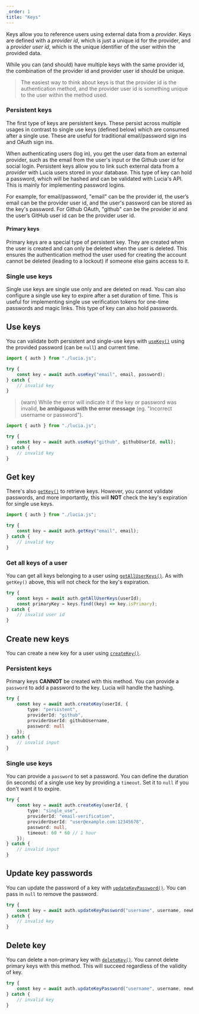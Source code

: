 ```yaml
---
_order: 1
title: "Keys"
---
```


Keys allow you to reference users using external data from a _provider_. Keys are defined with a _provider id_, which is just a unique id for the provider, and a _provider user id_, which is the unique identifier of the user within the provided data.

While you can (and should) have multiple keys with the same provider id, the combination of the provider id and provider user id should be unique.

> The easiest way to think about keys is that the provider id is the authentication method, and the provider user id is something unique to the user within the method used.

### Persistent keys

The first type of keys are persistent keys. These persist across multiple usages in contrast to single use keys (defined below) which are consumed after a single use. These are useful for traditional email/password sign ins and OAuth sign ins.

When authenticating users (log in), you get the user data from an external provider, such as the email from the user's input or the Github user id for social login. Persistent keys allow you to link such external data from a _provider_ with Lucia users stored in your database. This type of key can hold a password, which will be hashed and can be validated with Lucia's API. This is mainly for implementing password logins.

For example, for email/password, "email" can be the provider id, the user’s email can be the provider user id, and the user's password can be stored as the key's password. For Github OAuth, "github" can be the provider id and the user’s GitHub user id can be the provider user id.

#### Primary keys

Primary keys are a special type of persistent key. They are created when the user is created and can only be deleted when the user is deleted. This ensures the authentication method the user used for creating the account cannot be deleted (leading to a lockout) if someone else gains access to it.

### Single use keys

Single use keys are single use only and are deleted on read. You can also configure a single use key to expire after a set duration of time. This is useful for implementing single use verification tokens for one-time passwords and magic links. This type of key can also hold passwords.

## Use keys

You can validate both persistent and single-use keys with [`useKey()`](/reference/lucia-auth/auth#usekey) using the provided password (can be `null`) and current time.

```ts
import { auth } from "./lucia.js";

try {
	const key = await auth.useKey("email", email, password);
} catch {
	// invalid key
}
```

> (warn) While the error will indicate it if the key or password was invalid, **be ambiguous with the error message** (eg. "Incorrect username or password").

```ts
import { auth } from "./lucia.js";

try {
	const key = await auth.useKey("github", githubUserId, null);
} catch {
	// invalid key
}
```

## Get key

There's also [`getKey()`](/reference/lucia-auth/auth#getkey) to retrieve keys. However, you cannot validate passwords, and more importantly, this will **NOT** check the key's expiration for single use keys.

```ts
import { auth } from "./lucia.js";

try {
	const key = await auth.getKey("email", email);
} catch {
	// invalid key
}
```

### Get all keys of a user

You can get all keys belonging to a user using [`getAllUserKeys()`](/reference/lucia-auth/auth#getalluserkeys). As with `getKey()` above, this will not check for the key's expiration.

```ts
try {
	const keys = await auth.getAllUserKeys(userId);
	const primaryKey = keys.find((key) => key.isPrimary);
} catch {
	// invalid user id
}
```

## Create new keys

You can create a new key for a user using [`createKey()`](/reference/lucia-auth/auth#createkey).

### Persistent keys

Primary keys **CANNOT** be created with this method. You can provide a `password` to add a password to the key. Lucia will handle the hashing.

```ts
try {
	const key = await auth.createKey(userId, {
		type: "persistent",
		providerId: "github",
		providerUserId: githubUsername,
		password: null
	});
} catch {
	// invalid input
}
```

### Single use keys

You can provide a `password` to set a password. You can define the duration (in seconds) of a single use key by providing a `timeout`. Set it to `null` if you don't want it to expire.

```ts
try {
	const key = await auth.createKey(userId, {
		type: "single_use",
		providerId: "email-verification",
		providerUserId: "user@example.com:12345678",
		password: null,
		timeout: 60 * 60 // 1 hour
	});
} catch {
	// invalid input
}
```

## Update key passwords

You can update the password of a key with [`updateKeyPassword()`](/reference/lucia-auth/auth#updatekeypassword). You can pass in `null` to remove the password.

```ts
try {
	const key = await auth.updateKeyPassword("username", username, newPassword);
} catch {
	// invalid key
}
```

## Delete key

You can delete a non-primary key with [`deleteKey()`](/reference/lucia-auth/auth#deletekey). You cannot delete primary keys with this method. This will succeed regardless of the validity of key.

```ts
try {
	const key = await auth.updateKeyPassword("username", username, newPassword);
} catch {
	// invalid key
}
```
